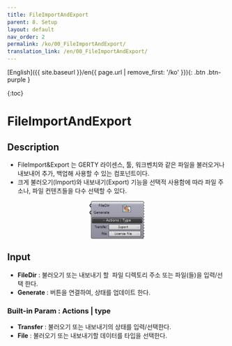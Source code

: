 ```yaml
---
title: FileImportAndExport
parent: 8. Setup
layout: default
nav_order: 2
permalink: /ko/00_FileImportAndExport/
translation_link: /en/00_FileImportAndExport/
---
```


[English]({{ site.baseurl }}/en{{ page.url | remove_first: '/ko' }}){: .btn .btn-purple }
<!-- [한국어]({{ site.baseurl }}/ko{{ page.url | remove_first: '/en' }}){: .btn .btn-purple } -->

{:toc}
# FileImportAndExport

## Description

* FileImport&Export 는 GERTY 라이센스, 툴, 워크벤치와 같은 파일을 불러오거나 내보내어 추가, 백업해 사용할 수 있는 컴포넌트이다.
* 크게 불러오기(Import)와 내보내기(Export) 기능을 선택적 사용함에 따라 파일 주소나, 파일 컨텐츠들을 다수 선택할 수 있다.

<p align="center">  <img src="/assets/images/FileImportAndExport.png" align="center" width="25%"></p>

## Input

* **FileDir** : 불러오기 또는 내보내기 할  파일 디렉토리 주소 또는 파일(들)을 입력/선택 한다.
* **Generate** : 버튼을 연결하여, 상태를 업데이트 한다.

### Built-in Param : Actions |  type

* **Transfer** : 불러오기 또는 내보내기의 상태를 입력/선택한다.
* **File** : 불러오기 또는 내보내기할 데이터를 타입을 선택한다.


